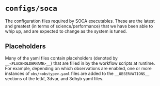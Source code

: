 # `configs/soca`

The configuration files required by SOCA executables. These are the latest and greatest (in terms of science/performance) that we have been able to whip up, and are expected to change as the system is tuned.

## Placeholders
Many of the yaml files contain placeholders (denoted by `__<PLACEHOLDERNAME>__`) that are filled in by the workflow scripts at runtime. For example, depending on which observations are enabled, one or more instances of `obs/<obstype>.yaml` files are added to the `__OBSERVATIONS__` sections of the letkf, 3dvar, and 3dhyb yaml files.